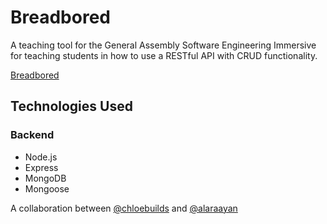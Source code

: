 # Breadbored

A teaching tool for the General Assembly Software Engineering Immersive for teaching students in how to use a RESTful API with CRUD functionality.

[Breadbored](https://breadbored.herokuapp.com/)

## Technologies Used
### Backend
- Node.js
- Express
- MongoDB
- Mongoose

A collaboration between [@chloebuilds](https://www.github.com/chloebuilds) and [@alaraayan](http://www.github.com/alaraayan)
